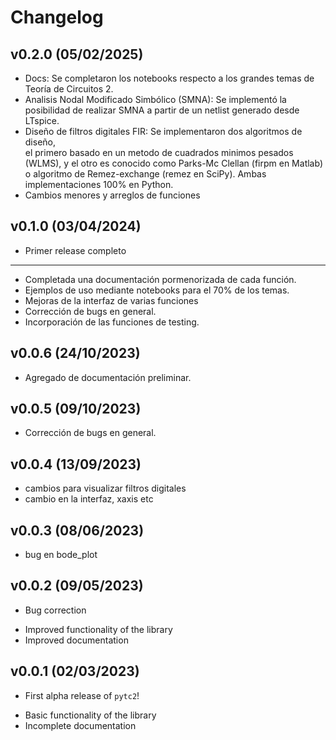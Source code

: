 # Changelog

<!--next-version-placeholder-->

## v0.2.0 (05/02/2025)

- Docs: Se completaron los notebooks respecto a los grandes temas
    de Teoría de Circuitos 2.
- Analisis Nodal Modificado Simbólico (SMNA): Se implementó la posibilidad de 
  realizar SMNA a partir de un netlist generado desde LTspice.
- Diseño de filtros digitales FIR: Se implementaron dos algoritmos de diseño,  
  el primero basado en un metodo de cuadrados minimos pesados (WLMS), y el otro
  es conocido como Parks-Mc Clellan (firpm en Matlab) o algoritmo de Remez-exchange 
  (remez en SciPy). Ambas implementaciones 100% en Python.  
- Cambios menores y arreglos de funciones

## v0.1.0 (03/04/2024)

- Primer release completo
- -----------------------
- Completada una documentación pormenorizada de cada función.
- Ejemplos de uso mediante notebooks para el 70% de los temas.
- Mejoras de la interfaz de varias funciones
- Corrección de bugs en general.
- Incorporación de las funciones de testing.

## v0.0.6 (24/10/2023)

- Agregado de documentación preliminar.

## v0.0.5 (09/10/2023)

- Corrección de bugs en general.

## v0.0.4 (13/09/2023)

- cambios para visualizar filtros digitales
- cambio en la interfaz, xaxis etc

## v0.0.3 (08/06/2023)

- bug en bode_plot

## v0.0.2 (09/05/2023)

- Bug correction

 * Improved functionality of the library
 * Improved documentation

## v0.0.1 (02/03/2023)

- First alpha release of `pytc2`!

 * Basic functionality of the library
 * Incomplete documentation

    

